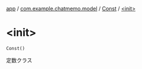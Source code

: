 [app](../../index.md) / [com.example.chatmemo.model](../index.md) / [Const](index.md) / [&lt;init&gt;](./-init-.md)

# &lt;init&gt;

`Const()`

定数クラス

